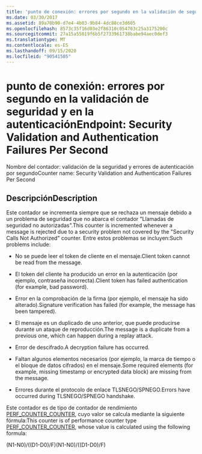 ```yaml
---
title: 'punto de conexión: errores por segundo en la validación de seguridad y en la autenticación'
ms.date: 03/30/2017
ms.assetid: 89a70b90-d7e4-4b03-9b84-4dc88ce3d605
ms.openlocfilehash: 8573c35f16d03e2f86310c054703c25a3175200c
ms.sourcegitcommit: 27a15a55019f6b5f2733961738babe94aec0def3
ms.translationtype: MT
ms.contentlocale: es-ES
ms.lasthandoff: 09/15/2020
ms.locfileid: "90541505"
---
```

# <a name="endpoint-security-validation-and-authentication-failures-per-second"></a><span data-ttu-id="b3fa7-102">punto de conexión: errores por segundo en la validación de seguridad y en la autenticación</span><span class="sxs-lookup"><span data-stu-id="b3fa7-102">Endpoint: Security Validation and Authentication Failures Per Second</span></span>
<span data-ttu-id="b3fa7-103">Nombre del contador: validación de la seguridad y errores de autenticación por segundo</span><span class="sxs-lookup"><span data-stu-id="b3fa7-103">Counter name: Security Validation and Authentication Failures Per Second</span></span>  
  
## <a name="description"></a><span data-ttu-id="b3fa7-104">Descripción</span><span class="sxs-lookup"><span data-stu-id="b3fa7-104">Description</span></span>  
 <span data-ttu-id="b3fa7-105">Este contador se incrementa siempre que se rechaza un mensaje debido a un problema de seguridad que no abarca el contador "Llamadas de seguridad no autorizadas".</span><span class="sxs-lookup"><span data-stu-id="b3fa7-105">This counter is incremented whenever a message is rejected due to a security problem not covered by the "Security Calls Not Authorized" counter.</span></span> <span data-ttu-id="b3fa7-106">Entre estos problemas se incluyen:</span><span class="sxs-lookup"><span data-stu-id="b3fa7-106">Such problems include:</span></span>  
  
- <span data-ttu-id="b3fa7-107">No se puede leer el token de cliente en el mensaje.</span><span class="sxs-lookup"><span data-stu-id="b3fa7-107">Client token cannot be read from the message.</span></span>  
  
- <span data-ttu-id="b3fa7-108">El token del cliente ha producido un error en la autenticación (por ejemplo, contraseña incorrecta).</span><span class="sxs-lookup"><span data-stu-id="b3fa7-108">Client token has failed authentication (for example, bad password).</span></span>  
  
- <span data-ttu-id="b3fa7-109">Error en la comprobación de la firma (por ejemplo, el mensaje ha sido alterado).</span><span class="sxs-lookup"><span data-stu-id="b3fa7-109">Signature verification has failed (for example, the message has been tampered).</span></span>  
  
- <span data-ttu-id="b3fa7-110">El mensaje es un duplicado de uno anterior, que puede producirse durante un ataque de reproducción.</span><span class="sxs-lookup"><span data-stu-id="b3fa7-110">The message is a duplicate from a previous one, which can happen during a replay attack.</span></span>  
  
- <span data-ttu-id="b3fa7-111">Error de descifrado.</span><span class="sxs-lookup"><span data-stu-id="b3fa7-111">A decryption failure has occurred.</span></span>  
  
- <span data-ttu-id="b3fa7-112">Faltan algunos elementos necesarios (por ejemplo, la marca de tiempo o el bloque de datos cifrados) en el mensaje.</span><span class="sxs-lookup"><span data-stu-id="b3fa7-112">Some required elements (for example, missing timestamp or encrypted data block) are missing from the message.</span></span>  
  
- <span data-ttu-id="b3fa7-113">Errores durante el protocolo de enlace TLSNEGO/SPNEGO.</span><span class="sxs-lookup"><span data-stu-id="b3fa7-113">Errors have occurred during TLSNEGO/SPNEGO handshake.</span></span>  
  
 <span data-ttu-id="b3fa7-114">Este contador es de tipo de contador de rendimiento [PERF_COUNTER_COUNTER](/previous-versions/windows/it-pro/windows-server-2003/cc740048(v=ws.10)), cuyo valor se calcula mediante la siguiente fórmula:</span><span class="sxs-lookup"><span data-stu-id="b3fa7-114">This counter is of performance counter type [PERF_COUNTER_COUNTER](/previous-versions/windows/it-pro/windows-server-2003/cc740048(v=ws.10)), whose value is calculated using the following formula:</span></span>  
  
 <span data-ttu-id="b3fa7-115">(N1-N0)/((D1-D0)/F)</span><span class="sxs-lookup"><span data-stu-id="b3fa7-115">(N1-N0)/((D1-D0)/F)</span></span>
